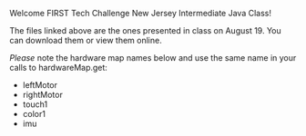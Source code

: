 Welcome FIRST Tech Challenge New Jersey Intermediate Java Class!

The files linked above are the ones presented in class on August 19. You can download them or view them online.

*Please* note the hardware map names below and use the same name in your calls to hardwareMap.get:

* leftMotor
* rightMotor
* touch1
* color1
* imu
